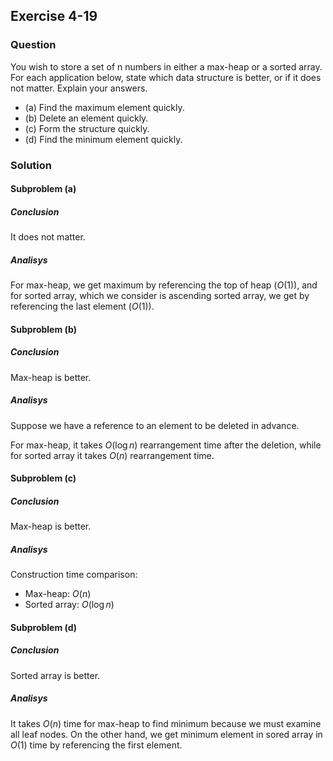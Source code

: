 ## Exercise 4-19

### Question

You wish to store a set of n numbers in either a max-heap or a sorted array.
For each application below, state which data structure is better, or if it does not
matter. Explain your answers.
- (a) Find the maximum element quickly.
- (b) Delete an element quickly.
- (c) Form the structure quickly.
- (d) Find the minimum element quickly.

### Solution

#### Subproblem (a)

##### Conclusion

It does not matter.

##### Analisys

For max-heap, we get maximum by referencing the top of heap ($O(1)$), and for sorted array, which we consider is ascending sorted array, we get by referencing the last element ($O(1)$).

#### Subproblem (b)

##### Conclusion

Max-heap is better.

##### Analisys

Suppose we have a reference to an element to be deleted in advance.

For max-heap, it takes $O(\log{n})$ rearrangement time after the deletion, while for sorted array it takes $O(n)$ rearrangement time.

#### Subproblem (c)

##### Conclusion

Max-heap is better.

##### Analisys

Construction time comparison:  
- Max-heap: $O(n)$
- Sorted array: $O(\log{n})$

#### Subproblem (d)

##### Conclusion

Sorted array is better.

##### Analisys

It takes $O(n)$ time for max-heap to find minimum because we must examine all leaf nodes. On the other hand, we get minimum element in sored array in $O(1)$ time by referencing the first element.